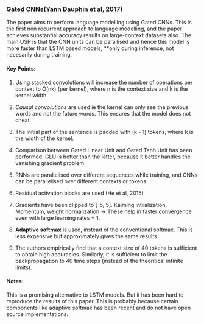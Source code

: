 ### [Gated CNNs(Yann Dauphin et al, 2017)](https://arxiv.org/abs/1612.08083)

The paper aims to perform language modelling using Gated CNNs. This is the first non recurrent approach to language modelling, and the paper achieves substantial accuracy results on large-context datasets also. The main USP is that the CNN units can be parallised and hence this model is more faster than LSTM based models, **only during inference, not necesarily during training. 


#### Key Points:
1. Using stacked convolutions will increase the number of operations per context to O(nk) (per kernel), where n is the context size and k is the kernel width. 

2. *Causal convolutions* are used ie the kernel can only see the previous words and not the future words. This ensures that the model  does not cheat.

3. The initial part of the sentence is padded with (k - 1) tokens, where k is the width of the kernel.

4. Comparison between Gated Linear Unit and Gated Tanh Unit has been performed. GLU is better than the latter, because it better handles the vanishing gradient problem.

5. RNNs are parallelised over different sequences while training, and CNNs can be parallelised over different contexts or tokens.

6. Residual activation blocks are used (He et al, 2015)

7. Gradients have been clipped to [-5, 5]. Kaiming intiialization, Momentum, weight normalization -> These help in faster convergence even with large learning rates = 1.

8. **Adaptive softmax** is used, instead of the conventional softmax. This is less expensive but approximately gives the same results.

9. The authors empirically find that a context size of 40 tokens is sufficient to obtain high accuracies. Similarly, it is sufficient to limit the backpropagation to 40 time steps (instead of the theoritical infinite limits).

#### Notes:

This is a promising alternative to LSTM models. But it has been hard to reproduce the results of this paper. This is probably because certain components like adaptive softmax has been recent and do not have open source implementations.
